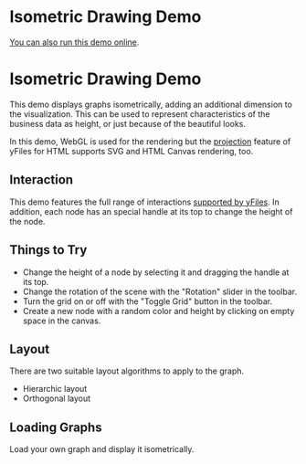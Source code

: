 <!--
 //////////////////////////////////////////////////////////////////////////////
 // @license
 // This file is part of yFiles for HTML 2.5.0.3.
 // Use is subject to license terms.
 //
 // Copyright (c) 2000-2023 by yWorks GmbH, Vor dem Kreuzberg 28,
 // 72070 Tuebingen, Germany. All rights reserved.
 //
 //////////////////////////////////////////////////////////////////////////////
-->
# Isometric Drawing Demo

[You can also run this demo online](https://live.yworks.com/demos/complete/isometricdrawing/index.html).

# Isometric Drawing Demo

This demo displays graphs isometrically, adding an additional dimension to the visualization. This can be used to represent characteristics of the business data as height, or just because of the beautiful looks.

In this demo, WebGL is used for the rendering but the [projection](https://docs.yworks.com/yfileshtml/#/dguide/projections-main) feature of yFiles for HTML supports SVG and HTML Canvas rendering, too.

## Interaction

This demo features the full range of interactions [supported by yFiles](https://docs.yworks.com/yfileshtml/#/dguide/interaction-support). In addition, each node has an special handle at its top to change the height of the node.

## Things to Try

- Change the height of a node by selecting it and dragging the handle at its top.
- Change the rotation of the scene with the "Rotation" slider in the toolbar.
- Turn the grid on or off with the "Toggle Grid" button in the toolbar.
- Create a new node with a random color and height by clicking on empty space in the canvas.

## Layout

There are two suitable layout algorithms to apply to the graph.

- Hierarchic layout
- Orthogonal layout

## Loading Graphs

Load your own graph and display it isometrically.
